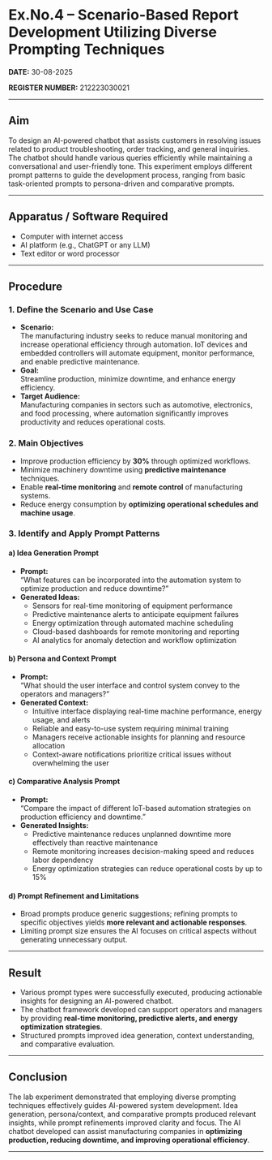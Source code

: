# Ex.No.4 – Scenario-Based Report Development Utilizing Diverse Prompting Techniques

**DATE:** 30-08-2025

**REGISTER NUMBER:** 212223030021

---

## Aim
To design an AI-powered chatbot that assists customers in resolving issues related to product troubleshooting, order tracking, and general inquiries. The chatbot should handle various queries efficiently while maintaining a conversational and user-friendly tone. This experiment employs different prompt patterns to guide the development process, ranging from basic task-oriented prompts to persona-driven and comparative prompts.

---

## Apparatus / Software Required
- Computer with internet access  
- AI platform (e.g., ChatGPT or any LLM)  
- Text editor or word processor  

---

## Procedure

### 1. Define the Scenario and Use Case
- **Scenario:**  
  The manufacturing industry seeks to reduce manual monitoring and increase operational efficiency through automation. IoT devices and embedded controllers will automate equipment, monitor performance, and enable predictive maintenance.  
- **Goal:**  
  Streamline production, minimize downtime, and enhance energy efficiency.  
- **Target Audience:**  
  Manufacturing companies in sectors such as automotive, electronics, and food processing, where automation significantly improves productivity and reduces operational costs.  

### 2. Main Objectives
- Improve production efficiency by **30%** through optimized workflows.  
- Minimize machinery downtime using **predictive maintenance** techniques.  
- Enable **real-time monitoring** and **remote control** of manufacturing systems.  
- Reduce energy consumption by **optimizing operational schedules and machine usage**.  

### 3. Identify and Apply Prompt Patterns

#### a) Idea Generation Prompt
- **Prompt:**  
  “What features can be incorporated into the automation system to optimize production and reduce downtime?”  
- **Generated Ideas:**  
  - Sensors for real-time monitoring of equipment performance  
  - Predictive maintenance alerts to anticipate equipment failures  
  - Energy optimization through automated machine scheduling  
  - Cloud-based dashboards for remote monitoring and reporting  
  - AI analytics for anomaly detection and workflow optimization  

#### b) Persona and Context Prompt
- **Prompt:**  
  “What should the user interface and control system convey to the operators and managers?”  
- **Generated Context:**  
  - Intuitive interface displaying real-time machine performance, energy usage, and alerts  
  - Reliable and easy-to-use system requiring minimal training  
  - Managers receive actionable insights for planning and resource allocation  
  - Context-aware notifications prioritize critical issues without overwhelming the user  

#### c) Comparative Analysis Prompt
- **Prompt:**  
  “Compare the impact of different IoT-based automation strategies on production efficiency and downtime.”  
- **Generated Insights:**  
  - Predictive maintenance reduces unplanned downtime more effectively than reactive maintenance  
  - Remote monitoring increases decision-making speed and reduces labor dependency  
  - Energy optimization strategies can reduce operational costs by up to 15%  

#### d) Prompt Refinement and Limitations
- Broad prompts produce generic suggestions; refining prompts to specific objectives yields **more relevant and actionable responses**.  
- Limiting prompt size ensures the AI focuses on critical aspects without generating unnecessary output.  

---

## Result
- Various prompt types were successfully executed, producing actionable insights for designing an AI-powered chatbot.  
- The chatbot framework developed can support operators and managers by providing **real-time monitoring, predictive alerts, and energy optimization strategies**.  
- Structured prompts improved idea generation, context understanding, and comparative evaluation.  

---

## Conclusion
The lab experiment demonstrated that employing diverse prompting techniques effectively guides AI-powered system development. Idea generation, persona/context, and comparative prompts produced relevant insights, while prompt refinements improved clarity and focus. The AI chatbot developed can assist manufacturing companies in **optimizing production, reducing downtime, and improving operational efficiency**.  

---
